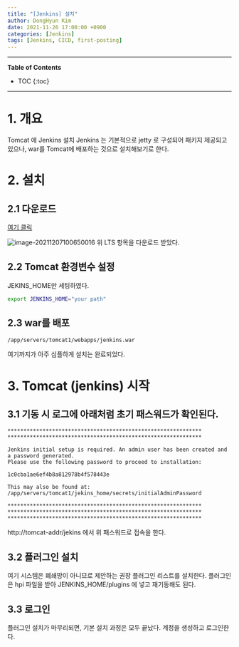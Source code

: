 ```yaml
---
title: "[Jenkins] 설치"
author: DongHyun Kim
date: 2021-11-26 17:00:00 +0900
categories: [Jenkins]
tags: [Jenkins, CICD, first-posting]
---
```


---
**Table of Contents**
* TOC
{:toc}
---

# 1. 개요
Tomcat 에 Jenkins 설치
Jenkins 는 기본적으로 jetty 로 구성되어 패키지 제공되고 있으나,
war를 Tomcat에 배포하는 것으로 설치해보기로 한다.



# 2. 설치
## 2.1 다운로드
[여기 클릭](https://www.jenkins.io/download/)

![image-20211207100650016](https://raw.githubusercontent.com/dhkim900331/dhkim900331.github.io/master/assets/img/image-20211207100650016.png)
위 LTS 항목을 다운로드 받았다.



## 2.2 Tomcat 환경변수 설정
JEKINS_HOME만 세팅하였다.

```bash
export JENKINS_HOME="your path"
```



## 2.3 war를 배포

```bash
/app/servers/tomcat1/webapps/jenkins.war
```
여기까지가 아주 심플하게 설치는 완료되었다.



# 3. Tomcat (jenkins) 시작
## 3.1 기동 시 로그에 아래처럼 초기 패스워드가 확인된다.

```bash*************************************************************
*************************************************************
*************************************************************

Jenkins initial setup is required. An admin user has been created and a password generated.
Please use the following password to proceed to installation:

1c0cba1ae6ef4b8a812978b4f578443e

This may also be found at: /app/servers/tomcat1/jekins_home/secrets/initialAdminPassword

*************************************************************
*************************************************************
*************************************************************
```

http://tomcat-addr/jekins 에서 위 패스워드로 접속을 한다.



## 3.2 플러그인 설치
여기 시스템은 폐쇄망이 아니므로 제안하는 권장 플러그인 리스트를 설치한다.
플러그인은 hpi 파일을 받아 JENKINS_HOME/plugins 에 넣고 재기동해도 된다.



## 3.3 로그인
플러그인 설치가 마무리되면, 기본 설치 과정은 모두 끝났다.
계정을 생성하고 로그인한다.
